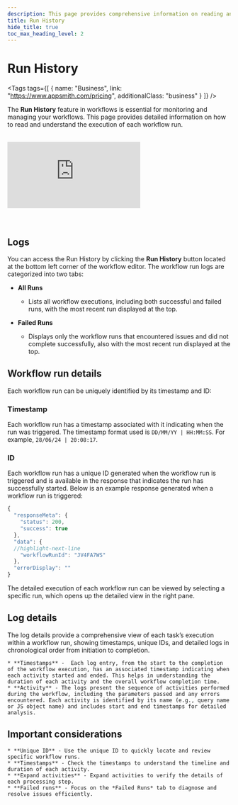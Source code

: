 ```yaml
---
description: This page provides comprehensive information on reading and understanding the execution of each workflow run.
title: Run History
hide_title: true
toc_max_heading_level: 2
---
```


<!-- vale off -->

<div class="tag-wrapper">
  <h1>Run History</h1>

  <Tags
    tags={[
      { name: "Business", link: "https://www.appsmith.com/pricing", additionalClass: "business" }
    ]}
  />
</div>

<!-- vale on -->

The **Run History** feature in workflows is essential for monitoring and managing your workflows. This page provides detailed information on how to read and understand the execution of each workflow run.

<br/>
<div style={{ position: "relative", paddingBottom: "calc(50.520833333333336% + 41px)", height: "0", width: "100%" }}>
    <iframe src="https://demo.arcade.software/o8pHhnuLhI3GcCoBtcgJ?embed" frameborder="0" loading="lazy" webkitallowfullscreen mozallowfullscreen allowfullscreen style={{ position: "absolute", top: "0", left: "0", width: "100%", height: "100%", colorScheme: "light" }} title="Appsmith | Debug Workflow">
    </iframe>
</div>
<br/><br/>

## Logs

You can access the Run History by clicking the **Run History** button located at the bottom left corner of the workflow editor. The workflow run logs are categorized into two tabs:

- **All Runs**
  - Lists all workflow executions, including both successful and failed runs, with the most recent run displayed at the top.
  
- **Failed Runs**
  - Displays only the workflow runs that encountered issues and did not complete successfully, also with the most recent run displayed at the top.

## Workflow run details

Each workflow run can be uniquely identified by its timestamp and ID:

### Timestamp
Each workflow run has a timestamp associated with it indicating when the run was triggered. The timestamp format used is `DD/MM/YY | HH:MM:SS`. For example, `28/06/24 | 20:08:17`.

### ID
Each workflow run has a unique ID generated when the workflow run is triggered and is available in the response that indicates the run has successfully started. Below is an example response generated when a workflow run is triggered:

```javascript
{
  "responseMeta": {
    "status": 200,
    "success": true
  },
  "data": {
  //highlight-next-line
    "workflowRunId": "JV4FA7WS"
  },
  "errorDisplay": ""
}
```
The detailed execution of each workflow run can be viewed by selecting a specific run, which opens up the detailed view in the right pane.

## Log details

The log details provide a comprehensive view of each task’s execution within a workflow run, showing timestamps, unique IDs, and detailed logs in chronological order from initiation to completion.

 <ZoomImage src="/img/workflows-run-history.png" alt="Workflow Log Details" caption="Workflow Log Details" />

	* **Timestamps** -  Each log entry, from the start to the completion of the workflow execution, has an associated timestamp indicating when each activity started and ended. This helps in understanding the duration of each activity and the overall workflow completion time.
	* **Activity** - The logs present the sequence of activities performed during the workflow, including the parameters passed and any errors encountered. Each activity is identified by its name (e.g., query name or JS object name) and includes start and end timestamps for detailed analysis.

## Important considerations

	* **Unique ID** - Use the unique ID to quickly locate and review specific workflow runs.
	* **Timestamps** - Check the timestamps to understand the timeline and duration of each activity.
	* **Expand activities** - Expand activities to verify the details of each processing step.
	* **Failed runs** - Focus on the *Failed Runs* tab to diagnose and resolve issues efficiently.

